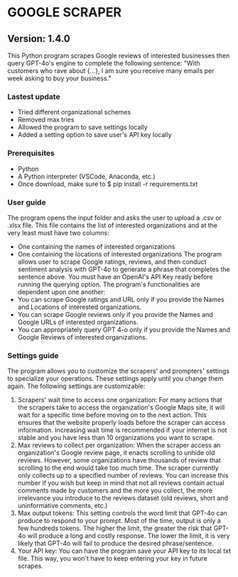 # GOOGLE SCRAPER
## Version: 1.4.0
This Python program scrapes Google reviews of interested businesses then query GPT-4o's engine to complete the following sentence: "With customers who rave about {...}, I am sure you receive many emails per week asking to buy your business." 

### Lastest update
- Tried different organizational schemes
- Removed max tries
- Allowed the program to save settings locally
- Added a setting option to save user's API key locally

### Prerequisites
- Python
- A Python interpreter (VSCode, Anaconda, etc.)
- Once download, make sure to $ pip install -r requirements.txt

### User guide
The program opens the input folder and asks the user to upload a .csv or .xlsx file. This file contains the list of interested organizations and at the very least must have two columns:
- One containing the names of interested organizations
- One containing the locations of interested organizations
The program allows user to scrape Google ratings, reviews, and then conduct sentiment analysis with GPT-4o to generate a phrase that completes the sentence above. You must have an OpenAI's API Key ready before running the querying option. 
The program's functionalities are dependent upon one another:
- You can scrape Google ratings and URL only if you provide the Names and Locations of interested organizations.
- You can scrape Google reviews only if you provide the Names and Google URLs of interested organizations.
- You can appropriately query GPT 4-o only if you provide the Names and Google Reviews of interested organizations.

### Settings guide
The program allows you to customize the scrapers' and prompters' settings to specialize your operations. These settings apply until you change them again. The following settings are customizable:
1. Scrapers' wait time to access one organization: For many actions that the scrapers take to access the organization's Google Maps site, it will wait for a specific time before moving on to the next action. This ensures that the website properly loads before the scraper can access information. Increasing wait time is recommended if your internet is not stable and you have less than 10 organizations you want to scrape.
2. Max reviews to collect per organization: When the scraper access an organization's Google review page, it enacts scrolling to unhide old reviews. However, some organizations have thousands of review that scrolling to the end would take too much time. The scraper currently only collects up to a specified number of reviews. You can increase this number if you wish but keep in mind that not all reviews contain actual comments made by customers and the more you collect, the more irrelevance you introduce to the reviews dataset (old reviews, short and uninformative comments, etc.)
3. Max output tokens: This setting controls the word limit that GPT-4o can produce to respond to your prompt. Most of the time, output is only a few hundreds tokens. The higher the limit, the greater the risk that GPT-4o will produce a long and costly response. The lower the limit, it is very likely that GPT-4o will fail to produce the desired phrase/sentence.
4. Your API key: You can have the program save your API key to its local txt file. This way, you won't have to keep entering your key in future scrapes.